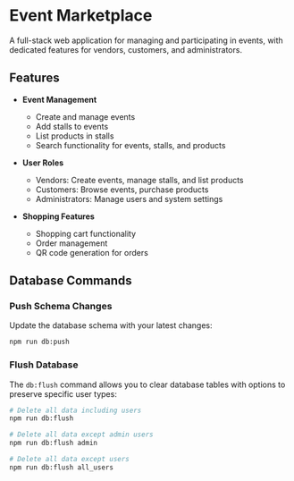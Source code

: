 # Event Marketplace

A full-stack web application for managing and participating in events, with dedicated features for vendors, customers, and administrators.

## Features

- **Event Management**
  - Create and manage events
  - Add stalls to events
  - List products in stalls
  - Search functionality for events, stalls, and products

- **User Roles**
  - Vendors: Create events, manage stalls, and list products
  - Customers: Browse events, purchase products
  - Administrators: Manage users and system settings

- **Shopping Features**
  - Shopping cart functionality
  - Order management
  - QR code generation for orders

## Database Commands

### Push Schema Changes
Update the database schema with your latest changes:
```bash
npm run db:push
```

### Flush Database
The `db:flush` command allows you to clear database tables with options to preserve specific user types:

```bash
# Delete all data including users
npm run db:flush

# Delete all data except admin users
npm run db:flush admin

# Delete all data except users
npm run db:flush all_users
```
